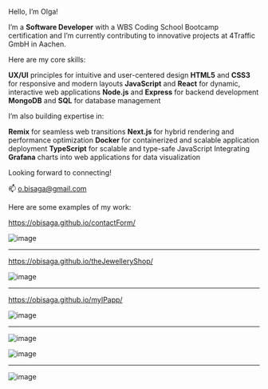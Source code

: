 Hello, I’m Olga!

I’m a **Software Developer** with a WBS Coding School Bootcamp certification and I’m currently contributing to innovative projects at 4Traffic GmbH in Aachen.

Here are my core skills:

**UX/UI** principles for intuitive and user-centered design
**HTML5** and **CSS3** for responsive and modern layouts
**JavaScript** and **React** for dynamic, interactive web applications
**Node.js** and **Express** for backend development
**MongoDB** and **SQL** for database management

I’m also building expertise in:

**Remix** for seamless web transitions
**Next.js** for hybrid rendering and performance optimization
**Docker** for containerized and scalable application deployment
**TypeScript** for scalable and type-safe JavaScript
Integrating **Grafana** charts into web applications for data visualization

Looking forward to connecting!

  
📫 o.bisaga@gmail.com


Here are some examples of my work:


https://obisaga.github.io/contactForm/

![image](https://github.com/obisaga/contactForm/assets/134201947/3dd32f08-03bc-4ff2-a025-a33b39dee59e)


________________________________________________________________________________________________________________


https://obisaga.github.io/theJewelleryShop/   

![image](https://github.com/obisaga/ecommerceClient/assets/134201947/06f0d867-15da-4afe-95c3-b6b22ae047ef)
________________________________________________________________________________________________________________


https://obisaga.github.io/myIPapp/

![image](https://github.com/obisaga/myIPapp/assets/134201947/7b7d8453-f9e3-476b-b23a-087fdd5987c1)

________________________________________________________________________________________________________________

![image](https://github.com/obisaga/dogbreedsMongo/assets/134201947/b6c3e5f3-571c-4d1e-8851-ffcf41d7545b)

![image](https://github.com/obisaga/dogbreedsMongo/assets/134201947/62a94253-782e-45de-b494-41cbaa9c3579)

________________________________________________________________________________________________________________

![image](https://github.com/obisaga/Cookbook/assets/134201947/2fd41e46-ed2f-45f6-a17f-02288fb7c891)
